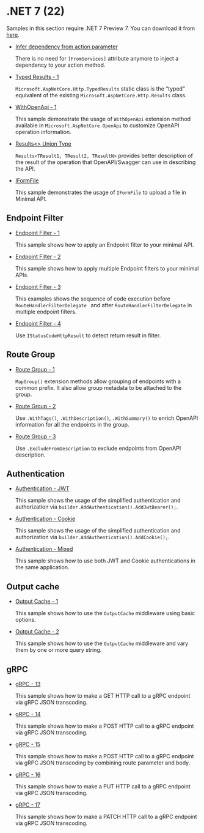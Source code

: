 # .NET 7 (22)

Samples in this section require .NET 7 Preview 7. You can download it from [here](https://dotnet.microsoft.com/en-us/download/dotnet/7.0).

* [Infer dependency from action parameter](mvc-infer-dependency-from-action)

  There is no need for `[FromServices]` attribute anymore to inject a dependency to your action method.

* [Typed Results - 1](typed-results-1)
  
  `Microsoft.AspNetCore.Http.TypedResults` static class is the “typed” equivalent of the existing `Microsoft.AspNetCore.Http.Results` class.

* [WithOpenApi - 1](open-api-1)

  This sample demonstrate the usage of `WithOpenApi` extension method available in  `Microsoft.AspNetCore.OpenApi` to customize OpenAPI operation information.

* [Results<> Union Type](open-api-2)

  `Results<TResult1, TResult2, TResultN>` provides better description of the result of the operation that OpenAPI/Swagger can use in describing the API.

* [IFormFile](iform-file)
  
  This sample demonstrates the usage of `IFormFile` to upload a file in Minimal API.

## Endpoint Filter

* [Endpoint Filter - 1](endpoint-filter-1)

  This sample shows how to apply an Endpoint filter to your minimal API.

* [Endpoint Filter - 2](endpoint-filter-2)

  This sample shows how to apply multiple Endpoint filters to your minimal APIs.

* [Endpoint Filter - 3](endpoint-filter-3)

  This examples shows the sequence of code execution before `RouteHandlerFilterDelegate ` and after `RouteHandlerFilterDelegate` in multiple endpoint filters.

* [Endpoint Filter - 4](endpoint-filter-4)

  Use `IStatusCodeHttpResult` to detect return result in filter.

## Route Group

* [Route Group - 1](map-group-1)

  `MapGroup()` extension methods allow grouping of endpoints with a common prefix. It also allow group metadata to be attached to the group.

* [Route Group - 2](map-group-2)

  Use `.WithTags()`, `.WithDescription()`, `.WithSummary()` to enrich OpenAPI information for all the endpoints in the group.

* [Route Group - 3](map-group-3)

  Use `.ExcludeFromDescription` to exclude endpoints from OpenAPI description.

## Authentication

* [Authentication - JWT](authentication-1)

  This sample shows the usage of the simplified authentication and authorization via `builder.AddAuthentication().AddJwtBearer();`.

* [Authentication - Cookie](authentication-2)

  This sample shows the usage of the simplified authentication and authorization via `builder.AddAuthentication().AddCookie();`.

* [Authentication - Mixed](authentication-3)

  This sample shows how to use both JWT and Cookie authentications in the same application.

## Output cache

* [Output Cache - 1](output-cache-1)

  This sample shows how to use the `OutputCache` middleware using basic options.

* [Output Cache - 2](output-cache-2)

  This sample shows how to use the `OutputCache` middleware and vary them by one or more query string.

## gRPC

* [gRPC - 13](grpc-13)

  This sample shows how to make a GET HTTP call to a gRPC endpoint via gRPC JSON transcoding.

* [gRPC - 14](grpc-14)

  This sample shows how to make a POST HTTP call to a gRPC endpoint via gRPC JSON transcoding.

* [gRPC - 15](grpc-15)

  This sample shows how to make a POST HTTP call to a gRPC endpoint via gRPC JSON transcoding by combining route parameter and body.

* [gRPC - 16](grpc-16)

  This sample shows how to make a PUT HTTP call to a gRPC endpoint via gRPC JSON transcoding.

* [gRPC - 17](grpc-17)

  This sample shows how to make a PATCH HTTP call to a gRPC endpoint via gRPC JSON transcoding.
